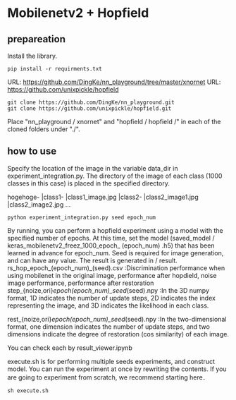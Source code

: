 # Mobilenetv2 + Hopfield 

##  prepareation

Install the library.

```
pip install -r requirments.txt
```

URL: https://github.com/DingKe/nn_playground/tree/master/xnornet
URL: https://github.com/unixpickle/hopfield


```
git clone https://github.com/DingKe/nn_playground.git
git clone https://github.com/unixpickle/hopfield.git
```

Place "nn_playground / xnornet" and "hopfield / hopfield /" in each of the cloned folders under "./".



## how to use


Specify the location of the image in the variable data_dir in experiment_integration.py.
The directory of the image of each class (1000 classes in this case) is placed in the specified directory.

hogehoge-
        |class1-
                |class1_image.jpg
        |class2-
                |class2_image1.jpg
                |class2_image2.jpg
        ...

```
python experiment_integration.py seed epoch_num
```

By running, you can perform a hopfield experiment using a model with the specified number of epochs.
At this time, set the model (saved_model / keras_mobilenetv2_freez_1000_epoch_ (epoch_num) .h5) that has been learned in advance for epoch_num.
Seed is required for image generation, and can have any value.
The result is generated in / result.
rs_hop_epoch_(epoch_num)\_(seed).csv :Discrimination performance when using mobilenet in the original image, performance after hopdield, noise image performance, performance after restoration
step_{noize,ori}_epoch(epoch_num)\_seed_(seed).npy :In the 3D numpy format, 1D indicates the number of update steps, 2D indicates the index representing the image, and 3D indicates the likelihood in each class.

rest_{noize,ori}_epoch(epoch_num)\_seed_(seed).npy :In the two-dimensional format, one dimension indicates the number of update steps, and two dimensions indicate the degree of restoration (cos similarity) of each image.

You can check each by result_viewer.ipynb

execute.sh is for performing multiple seeds experiments, and construct model. You can run the experiment at once by rewriting the contents.
If you are going to experiment from scratch, we recommend starting here．

```
sh execute.sh
```